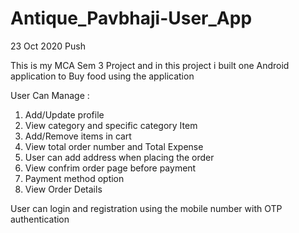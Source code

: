 # Antique_Pavbhaji-User_App
23 Oct 2020 Push


This is my MCA Sem 3 Project and in this project i built one Android application to Buy food using the application 

User Can Manage : 
  1.  Add/Update profile
  2.  View category and specific category Item 
  3.  Add/Remove items in cart 
  4.  View total order number and Total Expense
  5.  User can add address when placing the order
  6.  View confrim order page before payment
  7.  Payment method option
  8.  View Order Details
  
User can login and registration using the mobile number with OTP authentication
  

